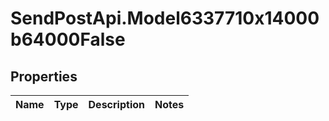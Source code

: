 # SendPostApi.Model6337710x14000b64000False

## Properties
Name | Type | Description | Notes
------------ | ------------- | ------------- | -------------


